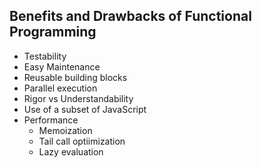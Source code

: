 ## Benefits and Drawbacks of Functional Programming

  - Testability
  - Easy Maintenance
  - Reusable building blocks
  - Parallel execution
  - Rigor vs Understandability
  - Use of a subset of JavaScript
  - Performance
    - Memoization
    - Tail call optiimization
    - Lazy evaluation
